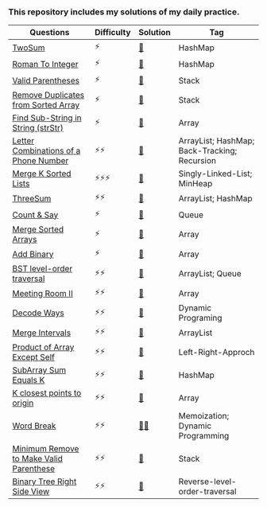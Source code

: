 ### This repository includes my solutions of my daily practice. 

| Questions | Difficulty | Solution | Tag |
|-----------| -------- | ----------|-----------|
| [TwoSum](https://leetcode.com/problems/two-sum/)| ⚡ | [📃](twoSum.java) | HashMap |
| [Roman To Integer](https://leetcode.com/problems/roman-to-integer/)|⚡|[📃](RomanToInt.java)|HashMap|
|[Valid Parentheses](https://leetcode.com/problems/valid-parentheses/)|⚡|[📃](ParenthesisIsValid.java)|Stack|
|[Remove Duplicates from Sorted Array](https://leetcode.com/problems/remove-duplicates-from-sorted-array/)|⚡|[📃](RemoveDuplicatesSorted.java)|Stack|
|[Find Sub-String in String (strStr)](https://leetcode.com/problems/implement-strstr/)|⚡|[📃](strStr.java)|Array|
|[Letter Combinations of a Phone Number](https://leetcode.com/problems/letter-combinations-of-a-phone-number/)|⚡⚡|[📃](phoneNum.java)|ArrayList; HashMap; Back-Tracking; Recursion|
|[Merge K Sorted Lists](https://leetcode.com/problems/merge-k-sorted-lists/)|⚡⚡⚡|[📃](mergeKlists.java)|Singly-Linked-List; MinHeap|
|[ThreeSum](https://leetcode.com/problems/3sum/)|⚡⚡|[📃](threesum.java)|ArrayList; HashMap|
|[Count & Say](https://leetcode.com/problems/count-and-say/)|⚡|[📃](lookandsay.java)|Queue|
|[Merge Sorted Arrays](https://leetcode.com/problems/merge-sorted-array/)|⚡|[📃](mergeArray.java)|Array|
|[Add Binary](https://leetcode.com/problems/add-binary/submissions/)|⚡|[📃](addBinary.java)|Array|
|[BST level-order traversal](https://leetcode.com/problems/binary-tree-level-order-traversal/)|⚡⚡|[📃](BSTlevelordertraversal.java)|ArrayList; Queue|
|[Meeting Room II](https://www.youtube.com/watch?v=118Ie3nPCdc)|⚡⚡|[📃](meetingRoom.java)|Array|
|[Decode Ways](https://leetcode.com/problems/decode-ways/submissions/)|⚡⚡|[📃](DecodeWays.java)|Dynamic Programing|
|[Merge Intervals](https://leetcode.com/problems/merge-intervals/)|⚡⚡|[📃](MergeIntervals.java)|ArrayList|
|[Product of Array Except Self](https://leetcode.com/problems/product-of-array-except-self/solution/)|⚡⚡|[📃](POAES.java)|Left-Right-Approch|
|[SubArray Sum Equals K](https://leetcode.com/problems/subarray-sum-equals-k/)|⚡⚡|[📃](SubArraySums.java)|HashMap|
|[K closest points to origin](https://leetcode.com/problems/k-closest-points-to-origin/)|⚡⚡|[📃](Kclosest.java)|Array|
|[Word Break](https://leetcode.com/problems/word-break/submissions/)|⚡⚡|[📃](wordBreak_Memo.java)[📃](wordBreak_dp.java)|Memoization; Dynamic Programming|
[Minimum Remove to Make Valid Parenthese](https://leetcode.com/problems/minimum-remove-to-make-valid-parentheses/)|⚡⚡|[📃](removeValid.java)|Stack|
[Binary Tree Right Side View](https://leetcode.com/problems/binary-tree-right-side-view/)|⚡⚡|[📃](rightSideView.java)|Reverse-level-order-traversal|
